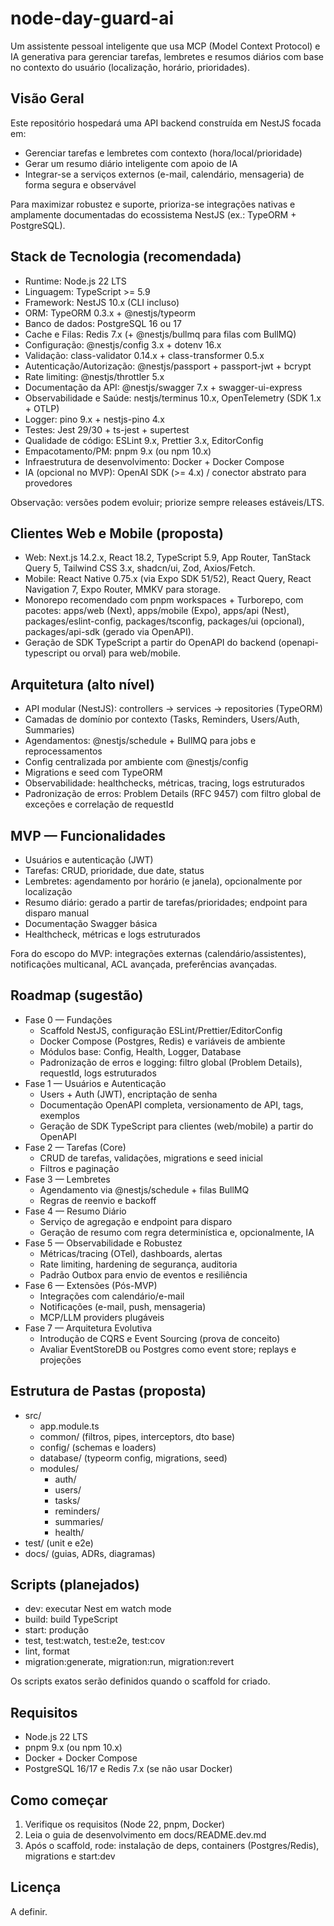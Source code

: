 # node-day-guard-ai

Um assistente pessoal inteligente que usa MCP (Model Context Protocol) e IA generativa para gerenciar tarefas, lembretes e resumos diários com base no contexto do usuário (localização, horário, prioridades).

## Visão Geral

Este repositório hospedará uma API backend construída em NestJS focada em:
- Gerenciar tarefas e lembretes com contexto (hora/local/prioridade)
- Gerar um resumo diário inteligente com apoio de IA
- Integrar-se a serviços externos (e-mail, calendário, mensageria) de forma segura e observável

Para maximizar robustez e suporte, prioriza-se integrações nativas e amplamente documentadas do ecossistema NestJS (ex.: TypeORM + PostgreSQL).

## Stack de Tecnologia (recomendada)

- Runtime: Node.js 22 LTS
- Linguagem: TypeScript >= 5.9
- Framework: NestJS 10.x (CLI incluso)
- ORM: TypeORM 0.3.x + @nestjs/typeorm
- Banco de dados: PostgreSQL 16 ou 17
- Cache e Filas: Redis 7.x (+ @nestjs/bullmq para filas com BullMQ)
- Configuração: @nestjs/config 3.x + dotenv 16.x
- Validação: class-validator 0.14.x + class-transformer 0.5.x
- Autenticação/Autorização: @nestjs/passport + passport-jwt + bcrypt
- Rate limiting: @nestjs/throttler 5.x
- Documentação da API: @nestjs/swagger 7.x + swagger-ui-express
- Observabilidade e Saúde: nestjs/terminus 10.x, OpenTelemetry (SDK 1.x + OTLP)
- Logger: pino 9.x + nestjs-pino 4.x
- Testes: Jest 29/30 + ts-jest + supertest
- Qualidade de código: ESLint 9.x, Prettier 3.x, EditorConfig
- Empacotamento/PM: pnpm 9.x (ou npm 10.x)
- Infraestrutura de desenvolvimento: Docker + Docker Compose
- IA (opcional no MVP): OpenAI SDK (>= 4.x) / conector abstrato para provedores

Observação: versões podem evoluir; priorize sempre releases estáveis/LTS.

## Clientes Web e Mobile (proposta)

- Web: Next.js 14.2.x, React 18.2, TypeScript 5.9, App Router, TanStack Query 5, Tailwind CSS 3.x, shadcn/ui, Zod, Axios/Fetch. 
- Mobile: React Native 0.75.x (via Expo SDK 51/52), React Query, React Navigation 7, Expo Router, MMKV para storage.
- Monorepo recomendado com pnpm workspaces + Turborepo, com pacotes: apps/web (Next), apps/mobile (Expo), apps/api (Nest), packages/eslint-config, packages/tsconfig, packages/ui (opcional), packages/api-sdk (gerado via OpenAPI).
- Geração de SDK TypeScript a partir do OpenAPI do backend (openapi-typescript ou orval) para web/mobile.

## Arquitetura (alto nível)

- API modular (NestJS): controllers -> services -> repositories (TypeORM)
- Camadas de domínio por contexto (Tasks, Reminders, Users/Auth, Summaries)
- Agendamentos: @nestjs/schedule + BullMQ para jobs e reprocessamentos
- Config centralizada por ambiente com @nestjs/config
- Migrations e seed com TypeORM
- Observabilidade: healthchecks, métricas, tracing, logs estruturados
- Padronização de erros: Problem Details (RFC 9457) com filtro global de exceções e correlação de requestId

## MVP — Funcionalidades

- Usuários e autenticação (JWT)
- Tarefas: CRUD, prioridade, due date, status
- Lembretes: agendamento por horário (e janela), opcionalmente por localização
- Resumo diário: gerado a partir de tarefas/prioridades; endpoint para disparo manual
- Documentação Swagger básica
- Healthcheck, métricas e logs estruturados

Fora do escopo do MVP: integrações externas (calendário/assistentes), notificações multicanal, ACL avançada, preferências avançadas.

## Roadmap (sugestão)

- Fase 0 — Fundações
  - Scaffold NestJS, configuração ESLint/Prettier/EditorConfig
  - Docker Compose (Postgres, Redis) e variáveis de ambiente
  - Módulos base: Config, Health, Logger, Database
  - Padronização de erros e logging: filtro global (Problem Details), requestId, logs estruturados
- Fase 1 — Usuários e Autenticação
  - Users + Auth (JWT), encriptação de senha
  - Documentação OpenAPI completa, versionamento de API, tags, exemplos
  - Geração de SDK TypeScript para clientes (web/mobile) a partir do OpenAPI
- Fase 2 — Tarefas (Core)
  - CRUD de tarefas, validações, migrations e seed inicial
  - Filtros e paginação
- Fase 3 — Lembretes
  - Agendamento via @nestjs/schedule + filas BullMQ
  - Regras de reenvio e backoff
- Fase 4 — Resumo Diário
  - Serviço de agregação e endpoint para disparo
  - Geração de resumo com regra determinística e, opcionalmente, IA
- Fase 5 — Observabilidade e Robustez
  - Métricas/tracing (OTel), dashboards, alertas
  - Rate limiting, hardening de segurança, auditoria
  - Padrão Outbox para envio de eventos e resiliência
- Fase 6 — Extensões (Pós-MVP)
  - Integrações com calendário/e-mail
  - Notificações (e-mail, push, mensageria)
  - MCP/LLM providers plugáveis
- Fase 7 — Arquitetura Evolutiva
  - Introdução de CQRS e Event Sourcing (prova de conceito)
  - Avaliar EventStoreDB ou Postgres como event store; replays e projeções

## Estrutura de Pastas (proposta)

- src/
  - app.module.ts
  - common/ (filtros, pipes, interceptors, dto base)
  - config/ (schemas e loaders)
  - database/ (typeorm config, migrations, seed)
  - modules/
    - auth/
    - users/
    - tasks/
    - reminders/
    - summaries/
    - health/
- test/ (unit e e2e)
- docs/ (guias, ADRs, diagramas)

## Scripts (planejados)

- dev: executar Nest em watch mode
- build: build TypeScript
- start: produção
- test, test:watch, test:e2e, test:cov
- lint, format
- migration:generate, migration:run, migration:revert

Os scripts exatos serão definidos quando o scaffold for criado.

## Requisitos

- Node.js 22 LTS
- pnpm 9.x (ou npm 10.x)
- Docker + Docker Compose
- PostgreSQL 16/17 e Redis 7.x (se não usar Docker)

## Como começar

1) Verifique os requisitos (Node 22, pnpm, Docker)  
2) Leia o guia de desenvolvimento em docs/README.dev.md  
3) Após o scaffold, rode: instalação de deps, containers (Postgres/Redis), migrations e start:dev

## Licença

A definir.
